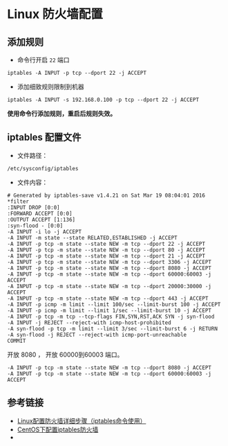 # Linux 防火墙配置

## 添加规则

- 命令行开启 `22` 端口

```
iptables -A INPUT -p tcp --dport 22 -j ACCEPT
```

- 添加细致规则限制到机器

```
iptables -A INPUT -s 192.168.0.100 -p tcp --dport 22 -j ACCEPT
```

**使用命令行添加规则，重启后规则失效。**

## iptables 配置文件

- 文件路径：

```
/etc/sysconfig/iptables
```

- 文件内容：

```
# Generated by iptables-save v1.4.21 on Sat Mar 19 08:04:01 2016
*filter
:INPUT DROP [0:0]
:FORWARD ACCEPT [0:0]
:OUTPUT ACCEPT [1:136]
:syn-flood - [0:0]
-A INPUT -i lo -j ACCEPT
-A INPUT -m state --state RELATED,ESTABLISHED -j ACCEPT
-A INPUT -p tcp -m state --state NEW -m tcp --dport 22 -j ACCEPT
-A INPUT -p tcp -m state --state NEW -m tcp --dport 80 -j ACCEPT
-A INPUT -p tcp -m state --state NEW -m tcp --dport 21 -j ACCEPT
-A INPUT -p tcp -m state --state NEW -m tcp --dport 3306 -j ACCEPT
-A INPUT -p tcp -m state --state NEW -m tcp --dport 8080 -j ACCEPT
-A INPUT -p tcp -m state --state NEW -m tcp --dport 60000:60003 -j ACCEPT
-A INPUT -p tcp -m state --state NEW -m tcp --dport 20000:30000 -j ACCEPT
-A INPUT -p tcp -m state --state NEW -m tcp --dport 443 -j ACCEPT
-A INPUT -p icmp -m limit --limit 100/sec --limit-burst 100 -j ACCEPT
-A INPUT -p icmp -m limit --limit 1/sec --limit-burst 10 -j ACCEPT
-A INPUT -p tcp -m tcp --tcp-flags FIN,SYN,RST,ACK SYN -j syn-flood
-A INPUT -j REJECT --reject-with icmp-host-prohibited
-A syn-flood -p tcp -m limit --limit 3/sec --limit-burst 6 -j RETURN
-A syn-flood -j REJECT --reject-with icmp-port-unreachable
COMMIT
```

开放 8080 ， 开放 60000到60003 端口。

```
-A INPUT -p tcp -m state --state NEW -m tcp --dport 8080 -j ACCEPT
-A INPUT -p tcp -m state --state NEW -m tcp --dport 60000:60003 -j ACCEPT
```

## 参考链接

- [Linux配置防火墙详细步骤（iptables命令使用）](https://my.oschina.net/799835984/blog/663361)
- [CentOS下配置iptables防火墙](http://os.51cto.com/art/201103/249398.htm)
- [](https://wiki.archlinux.org/index.php/Iptables_(%E7%AE%80%E4%BD%93%E4%B8%AD%E6%96%87)#.E9.85.8D.E7.BD.AE.E6.96.87.E4.BB.B6)
